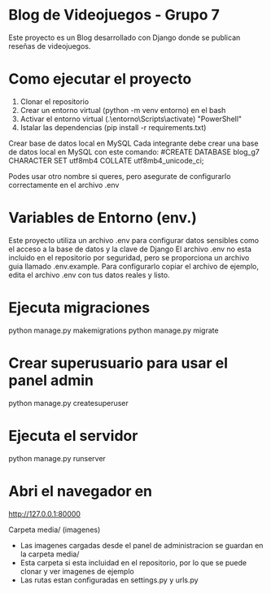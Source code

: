 # Blog de Videojuegos - Grupo 7

Este proyecto es un Blog desarrollado con Django donde se publican reseñas de videojuegos. 

# Como ejecutar el proyecto

1. Clonar el repositorio
2. Crear un entorno virtual (python -m venv entorno) en el bash
3. Activar el entorno virtual (.\entorno\Scripts\activate) "PowerShell"
4. Istalar las dependencias (pip install -r requirements.txt)

Crear base de datos local en MySQL
Cada integrante debe crear una base de datos local en MySQL con este comando: 
#CREATE DATABASE blog_g7 CHARACTER SET utf8mb4 COLLATE utf8mb4_unicode_ci;

Podes usar otro nombre si queres, pero asegurate de configurarlo correctamente en el archivo .env

# Variables de Entorno (env.)
Este proyecto utiliza un archivo .env para configurar datos sensibles como el acceso a la base de datos y la clave de Django 
El archivo .env no esta incluido en el repositorio por seguridad, pero se proporciona un archivo guia llamado .env.example. Para configurarlo copiar el archivo de ejemplo, edita el archivo .env con tus datos reales y listo.

# Ejecuta migraciones
python manage.py makemigrations
python manage.py migrate

# Crear superusuario para usar el panel admin
python manage.py createsuperuser

# Ejecuta el servidor
python manage.py runserver

# Abri el navegador en 
http://127.0.0.1:80000

Carpeta media/ (imagenes)

* Las imagenes cargadas desde el panel de administracion se guardan en la carpeta media/
* Esta carpeta si esta incluidad en el repositorio, por lo que se puede clonar y ver imagenes de ejemplo
* Las rutas estan configuradas en settings.py y urls.py

